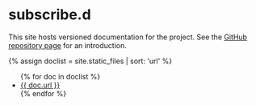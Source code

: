 # subscribe.d

This site hosts versioned documentation for the project. See the [GitHub repository page](https://github.com/v--/subscribed) for an introduction.

{% assign doclist = site.static_files | sort: 'url'  %}
<ul>
  {% for doc in doclist %}
    <li><a href="{{ site.baseurl }}{{ doc.url }}">{{ doc.url }}</a></li>
  {% endfor %}
</ul>
